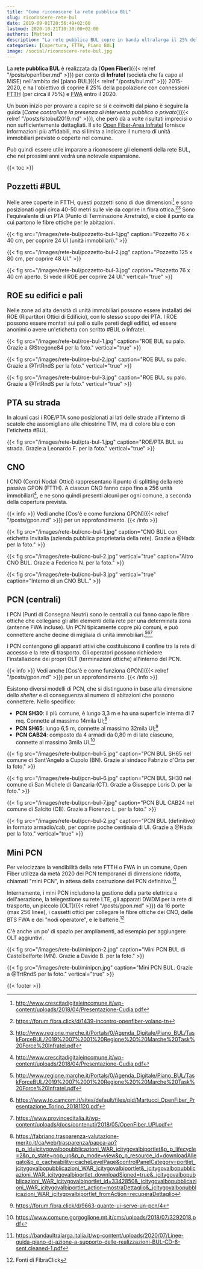 ```yaml
---
title: "Come riconoscere la rete pubblica BUL"
slug: riconoscere-rete-bul
date: 2019-09-01T20:56:49+02:00
lastmod: 2020-10-21T10:30:00+02:00
authors: [Matteo]
description: "La rete pubblica BUL copre in banda ultralarga il 25% della popolazione. Può quindi essere utile conoscerne gli elementi principali."
categories: [Copertura, FTTH, Piano BUL]
image: /social/riconoscere-rete-bul.jpg
---
```


La **rete pubblica BUL** è realizzata da [**Open Fiber**]({{< relref "/posts/openfiber.md" >}}) per conto di **Infratel** (società che fa capo al MiSE) nell'ambito del [piano BUL]({{< relref "/posts/bul.md" >}}) 2015-2020, e ha l'obiettivo di coprire il 25% della popolazione con connessioni <abbr title="Fiber To The Home, fibra fino a casa">FTTH</abbr> (per circa il 75%) e <abbr title="Fixed Wireless Access, connessione senza fili">FWA</abbr> entro il 2020.

Un buon inizio per provare a capire se si è coinvolti dal piano è seguire la guida [*Come controllare la presenza di intervento pubblico o privato*]({{< relref "/posts/sitobul2019.md" >}}), che però dà a volte risultati imprecisi o non sufficientemente dettagliati. Il sito [Open Fiber-Area Infratel](https://openfiber.it/it/fibra-ottica/area-infratel/piano-copertura-infratel) fornisce informazioni più affidabili, ma si limita a indicare il numero di unità immobiliari previste o coperte nel comune.

Può quindi essere utile imparare a riconoscere gli elementi della rete BUL, che nei prossimi anni vedrà una notevole espansione.

{{< toc >}}

## Pozzetti #BUL

Nelle aree coperte in FTTH, questi pozzetti sono di due dimensioni[^pozz3] e sono posizionati ogni circa 40-50 metri sulle vie da coprire in fibra ottica.[^pozz1][^pozz2] Sono l'equivalente di un PTA (Punto di Terminazione Arretrato), e cioè il punto da cui partono le fibre ottiche per le abitazioni.

[^pozz1]: https://forum.fibra.click/d/1439-incontro-openfiber-volano-tn
[^pozz2]: http://www.regione.marche.it/Portals/0/Agenda_Digitale/Piano_BUL/TaskForceBUL/2019%2007%2001%20Regione%20%20Marche%20Task%20Force%20Infratel.pdf
[^pozz3]: http://www.crescitadigitaleincomune.it/wp-content/uploads/2018/04/Presentazione-Cudia.pdf

{{< fig src="/images/rete-bul/pozzetto-bul-1.jpg" caption="Pozzetto 76 x 40 cm, per coprire 24 UI (unità immobiliari)." >}}

{{< fig src="/images/rete-bul/pozzetto-bul-2.jpg" caption="Pozzetto 125 x 80 cm, per coprire 48 UI." >}}

{{< fig src="/images/rete-bul/pozzetto-bul-3.jpg" caption="Pozzetto 76 x 40 cm aperto. Si vede il ROE per coprire 24 UI." vertical="true" >}}

## ROE su edifici e pali

Nelle zone ad alta densità di unità immobiliari possono essere installati dei ROE (Ripartitori Ottici di Edificio), con lo stesso scopo dei PTA. I ROE possono essere montati sui pali o sulle pareti degli edifici, ed essere anonimi o avere un'etichetta con scritto #BUL o Infratel.

{{< fig src="/images/rete-bul/roe-bul-1.jpg" caption="ROE BUL su palo. Grazie a @Stregone84 per la foto." vertical="true" >}}

{{< fig src="/images/rete-bul/roe-bul-2.jpg" caption="ROE BUL su palo. Grazie a @TrtRndS per la foto." vertical="true" >}}

{{< fig src="/images/rete-bul/roe-bul-3.jpg" caption="ROE BUL su palo. Grazie a @TrtRndS per la foto." vertical="true" >}}

## PTA su strada

In alcuni casi i ROE/PTA sono posizionati ai lati delle strade all'interno di scatole che assomigliano alle chiostrine TIM, ma di colore blu e con l'etichetta #BUL.

{{< fig src="/images/rete-bul/pta-bul-1.jpg" caption="ROE/PTA BUL su strada. Grazie a Leonardo F. per la foto." vertical="true" >}}

## CNO

I CNO (Centri Nodali Ottici) rappresentano il punto di splitting della rete passiva GPON (FTTH). A ciascun CNO fanno capo fino a 256 unità immobiliari[^pozz3], e ne sono quindi presenti alcuni per ogni comune, a seconda della copertura prevista.

{{< info >}}
Vedi anche [Cos'è e come funziona GPON]({{< relref "/posts/gpon.md" >}}) per un approfondimento.
{{< /info >}}

{{< fig src="/images/rete-bul/cno-bul-1.jpg" caption="CNO BUL con etichetta Invitalia (azienda pubblica proprietaria della rete). Grazie a @Hadx per la foto." >}}

{{< fig src="/images/rete-bul/cno-bul-2.jpg" vertical="true" caption="Altro CNO BUL. Grazie a Federico N. per la foto." >}}

{{< fig src="/images/rete-bul/cno-bul-3.jpg" vertical="true" caption="Interno di un CNO BUL." >}}

## PCN (centrali)

I PCN (Punti di Consegna Neutri) sono le centrali a cui fanno capo le fibre ottiche che collegano gli altri elementi della rete per una determinata zona (antenne FWA incluse). Un PCN tipicamente copre più comuni, e può connettere anche decine di migliaia di unità immobiliari.[^pozz2][^pcn1][^pcn2]

[^pcn1]: https://www.to.camcom.it/sites/default/files/pid/Martucci_OpenFiber_Presentazione_Torino_20181120.pdf
[^pcn2]: https://www.provinceditalia.it/wp-content/uploads/docs/contenuti/2018/05/OpenFiber_UPI.pdf

I PCN contengono gli apparati attivi che costituiscono il confine tra la rete di accesso e la rete di trasporto. Gli operatori possono richiedere l'installazione dei propri OLT (terminazioni ottiche) all'interno del PCN.

{{< info >}}
Vedi anche [Cos'è e come funziona GPON]({{< relref "/posts/gpon.md" >}}) per un approfondimento.
{{< /info >}}

Esistono diversi modelli di PCN, che si distinguono in base alla dimensione dello *shelter* e di conseguenza al numero di abitazioni che possono connettere. Nello specifico:

- **PCN SH30**: il più comune, è lungo 3,3 m e ha una superficie interna di 7 mq. Connette al massimo 14mila UI;[^sh30]
- **PCN SH65**: lungo 6,5 m, connette al massimo 32mila UI;[^sh65]
- **PCN CAB24**: composto da 4 armadi da 0,80 m di lato ciascuno, connette al massimo 3mila UI.[^cab24]

[^sh30]: https://fabriano.trasparenza-valutazione-merito.it/ca/web/trasparenza/papca-ap?p_p_id=jcitygovalbopubblicazioni_WAR_jcitygovalbiportlet&p_p_lifecycle=2&p_p_state=pop_up&p_p_mode=view&p_p_resource_id=downloadAllegato&p_p_cacheability=cacheLevelPage&controlPanelCategory=portlet_jcitygovalbopubblicazioni_WAR_jcitygovalbiportlet&_jcitygovalbopubblicazioni_WAR_jcitygovalbiportlet_downloadSigned=true&_jcitygovalbopubblicazioni_WAR_jcitygovalbiportlet_id=3342850&_jcitygovalbopubblicazioni_WAR_jcitygovalbiportlet_action=mostraDettaglio&_jcitygovalbopubblicazioni_WAR_jcitygovalbiportlet_fromAction=recuperaDettaglio

[^sh65]: https://forum.fibra.click/d/9663-quante-ui-serve-un-pcn/4

[^cab24]: https://www.comune.gorgoglione.mt.it/cms/uploads/2018/07/3292018.pdf

{{< fig src="/images/rete-bul/pcn-bul-5.jpg" caption="PCN BUL SH65 nel comune di Sant'Angelo a Cupolo (BN). Grazie al sindaco Fabrizio d'Orta per la foto." >}}

{{< fig src="/images/rete-bul/pcn-bul-6.jpg" caption="PCN BUL SH30 nel comune di San Michele di Ganzaria (CT). Grazie a Giuseppe Loris D. per la foto." >}}

{{< fig src="/images/rete-bul/pcn-bul-7.jpg" caption="PCN BUL CAB24 nel comune di Salcito (CB). Grazie a Fiorenzo L. per la foto." >}}

{{< fig src="/images/rete-bul/pcn-bul-2.jpg" caption="PCN BUL (definitivo) in formato armadio/cab, per coprire poche centinaia di UI. Grazie a @Hadx per la foto." vertical="true" >}}

## Mini PCN

Per velocizzare la vendibilità della rete FTTH o FWA in un comune, Open Fiber utilizza da metà 2020 dei PCN temporanei di dimensione ridotta, chiamati "mini PCN", in attesa della costruzione del PCN definitivo.[^minipcn]

[^minipcn]: https://bandaultralarga.italia.it/wp-content/uploads/2020/07/Linee-guida-piano-di-azione-a-supporto-delle-realizzazioni-BUL-CD-8-sent.cleaned-1.pdf

Internamente, i mini PCN includono la gestione della parte elettrica e dell'aerazione, la telegestione su rete LTE, gli apparati DWDM per la rete di trasporto, un piccolo [OLT]({{< relref "/posts/gpon.md" >}}) da 16 porte (max 256 linee), i cassetti ottici per collegare le fibre ottiche dei CNO, delle BTS FWA e dei "nodi operatore", e le batterie.[^minipcn2]

C'è anche un po' di spazio per ampliamenti, ad esempio per aggiungere OLT aggiuntivi.

{{< fig src="/images/rete-bul/minipcn-2.jpg" caption="Mini PCN BUL di Castelbelforte (MN). Grazie a Davide B. per la foto." >}}

{{< fig src="/images/rete-bul/minipcn.jpg" caption="Mini PCN BUL. Grazie a @TrtRndS per la foto." vertical="true" >}}

[^minipcn2]: Fonti di FibraClick

{{< footer >}}
 